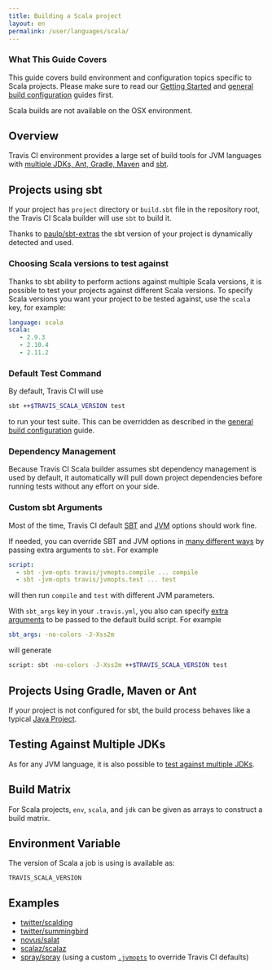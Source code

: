 ```yaml
---
title: Building a Scala project
layout: en
permalink: /user/languages/scala/
---
```


### What This Guide Covers

This guide covers build environment and configuration topics specific to Scala projects. Please make sure to read our [Getting Started](/user/getting-started/) and [general build configuration](/user/customizing-the-build/) guides first.

Scala builds are not available on the OSX environment.

## Overview

Travis CI environment provides a large set of build tools for JVM languages with [multiple JDKs, Ant, Gradle, Maven](/user/languages/java/#Overview) and [sbt](http://www.scala-sbt.org).

## Projects using sbt

If your project has `project` directory or `build.sbt` file in the repository root, the Travis CI Scala builder will use `sbt` to build it.

Thanks to [paulp/sbt-extras](https://github.com/paulp/sbt-extras) the sbt version of your project is dynamically detected and used.

### Choosing Scala versions to test against

Thanks to sbt ability to perform actions against multiple Scala versions, it is possible to test your projects against different Scala versions. To specify Scala versions you want your project to be tested against, use the `scala` key, for example:

```yaml
language: scala
scala:
   - 2.9.3
   - 2.10.4
   - 2.11.2
```

### Default Test Command

By default, Travis CI will use

```bash
sbt ++$TRAVIS_SCALA_VERSION test
```

to run your test suite. This can be overridden as described in the [general build configuration](/user/customizing-the-build/) guide.

### Dependency Management

Because Travis CI Scala builder assumes sbt dependency management is used by default, it automatically will pull down project dependencies before running tests without any effort on your side.

### Custom sbt Arguments

Most of the time, Travis CI default [SBT](https://github.com/travis-ci/travis-cookbooks/blob/precise-stable/ci_environment/sbt-extras/templates/default/sbtopts.erb) and [JVM](https://github.com/travis-ci/travis-cookbooks/blob/precise-stable/ci_environment/sbt-extras/templates/default/jvmopts.erb) options should work fine.

If needed, you can override SBT and JVM options in [many different ways](https://github.com/paulp/sbt-extras#sbt--h) by passing extra arguments to `sbt`.
For example

```yaml
script:
  - sbt -jvm-opts travis/jvmopts.compile ... compile
  - sbt -jvm-opts travis/jvmopts.test ... test
```

will then run `compile` and `test` with different JVM parameters.

With `sbt_args` key in your `.travis.yml`, you also can specify [extra arguments](https://github.com/paulp/sbt-extras#sbt--h) to be passed to the default build script.
For example

```yaml
sbt_args: -no-colors -J-Xss2m
```

will generate

```bash
script: sbt -no-colors -J-Xss2m ++$TRAVIS_SCALA_VERSION test
```

## Projects Using Gradle, Maven or Ant

If your project is not configured for sbt, the build process behaves like a typical [Java Project](/user/languages/java).

## Testing Against Multiple JDKs

As for any JVM language, it is also possible to [test against multiple JDKs](/user/languages/java/#Testing-Against-Multiple-JDKs).

## Build Matrix

For Scala projects, `env`, `scala`, and `jdk` can be given as arrays
to construct a build matrix.

## Environment Variable

The version of Scala a job is using is available as:

```
TRAVIS_SCALA_VERSION
```

## Examples

- [twitter/scalding](https://github.com/twitter/scalding/blob/master/.travis.yml)
- [twitter/summingbird](https://github.com/twitter/summingbird/blob/master/.travis.yml)
- [novus/salat](https://github.com/novus/salat/blob/master/.travis.yml)
- [scalaz/scalaz](https://github.com/scalaz/scalaz/blob/scalaz-seven/.travis.yml)
- [spray/spray](https://github.com/spray/spray/blob/master/.travis.yml) (using a custom [`.jvmopts`](https://github.com/spray/spray/blob/master/.jvmopts) to override Travis CI defaults)
